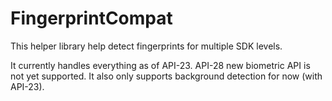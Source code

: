FingerprintCompat
=================

This helper library help detect fingerprints for multiple SDK levels.

It currently handles everything as of API-23.
API-28 new biometric API is not yet supported.
It also only supports background detection for now (with API-23).
